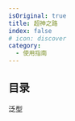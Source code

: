 ```yaml
---
isOriginal: true
title: 超神之路
index: false
# icon: discover
category:
  - 使用指南
---
```


## 目录
泛型
<!-- - [Markdown 展示](markdown.md)

- [页面展示](page.md)

- [禁用展示](disable.md)

- [加密展示](encrypt.md) -->
